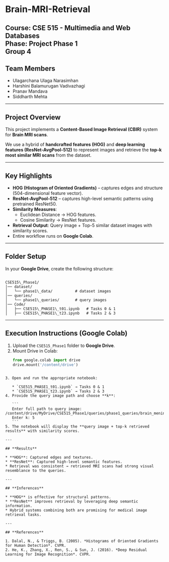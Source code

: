 # Brain-MRI-Retrieval 

**Course**: CSE 515 - Multimedia and Web Databases  
**Phase**: Project Phase 1  
**Group 4**
---

## **Team Members**  
- Ulagarchana Ulaga Narasimhan  
- Harshini Balamurugan Vadivazhagi 
- Pranav Mandava  
- Siddharth Mehta  

---

## **Project Overview**  
This project implements a **Content-Based Image Retrieval (CBIR)** system for **Brain MRI scans**.  

We use a hybrid of **handcrafted features (HOG)** and **deep learning features (ResNet-AvgPool-512)** to represent images and retrieve the **top-k most similar MRI scans** from the dataset.  

---

## **Key Highlights**  
- **HOG (Histogram of Oriented Gradients)** – captures edges and structure (504-dimensional feature vector).  
- **ResNet-AvgPool-512** – captures high-level semantic patterns using pretrained ResNet50.  
- **Similarity Measures**:  
  - Euclidean Distance → HOG features.  
  - Cosine Similarity → ResNet features.  
- **Retrieval Output**: Query image + Top-5 similar dataset images with similarity scores.  
- Entire workflow runs on **Google Colab**.  

---

## **Folder Setup**  

In your **Google Drive**, create the following structure:  

```

CSE515\_Phase1/
│── dataset/
│   └── phase1\_data/          # dataset images
│── queries/
│   └── phase1\_queries/       # query images
│── Code/
│   ├── CSE515\_PHASE1\_t01.ipynb   # Tasks 0 & 1
│   ├── CSE515\_PHASE1\_t23.ipynb   # Tasks 2 & 3

````

---

## **Execution Instructions (Google Colab)**  

1. Upload the `CSE515_Phase1` folder to **Google Drive**.  
2. Mount Drive in Colab:  
   ```python
   from google.colab import drive
   drive.mount('/content/drive')
````

3. Open and run the appropriate notebook:

   * `CSE515_PHASE1_t01.ipynb` → Tasks 0 & 1
   * `CSE515_PHASE1_t23.ipynb` → Tasks 2 & 3
4. Provide the query image path and choose **k**:

   ```
   Enter full path to query image: /content/drive/MyDrive/CSE515_Phase1/queries/phase1_queries/brain_menin_0001.jpg
   Enter k: 5
   ```
5. The notebook will display the **query image + top-k retrieved results** with similarity scores.

---

## **Results**

* **HOG**: Captured edges and textures.
* **ResNet**: Captured high-level semantic features.
* Retrieval was consistent → retrieved MRI scans had strong visual resemblance to the queries.

---

## **Inferences**

* **HOG** is effective for structural patterns.
* **ResNet** improves retrieval by leveraging deep semantic information.
* Hybrid systems combining both are promising for medical image retrieval tasks.

---

## **References**

1. Dalal, N., & Triggs, B. (2005). *Histograms of Oriented Gradients for Human Detection*. CVPR.
2. He, K., Zhang, X., Ren, S., & Sun, J. (2016). *Deep Residual Learning for Image Recognition*. CVPR.
